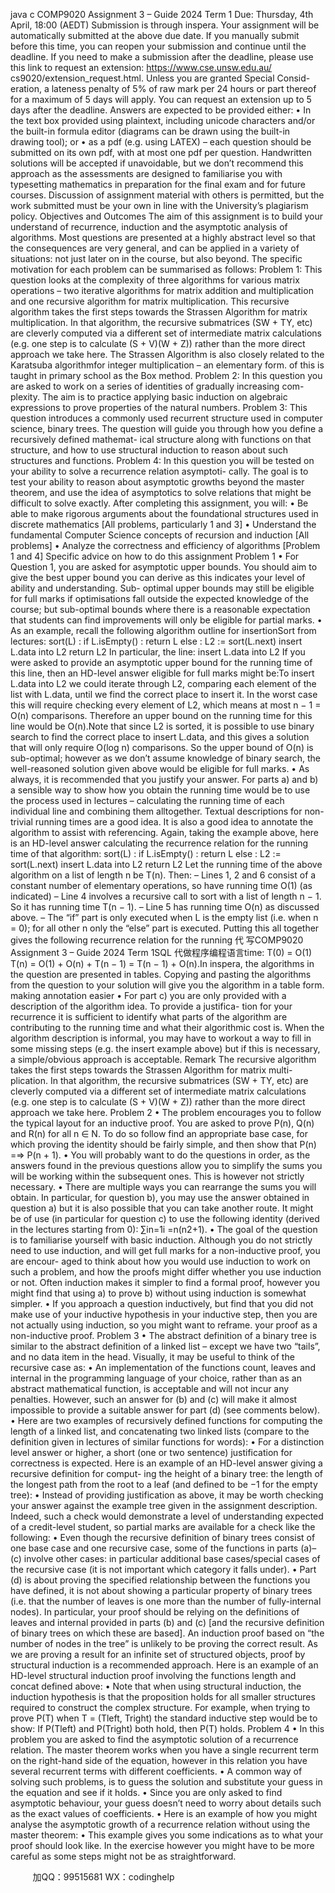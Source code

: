 java c
COMP9020 
Assignment 3 – Guide 
2024 Term 1
Due: Thursday, 4th April, 18:00 (AEDT) 
Submission is through inspera. Your assignment will be automatically submitted at the above due date.   If   you manually submit before this time, you can reopen your submission   and   continue   until   the   deadline.    If   you   need to   make a submission after the deadline,    please use this link to request an extension: https://www.cse.unsw.edu.au/   cs9020/extension_request.html. Unless you   are   granted   Special   Consid-   eration,   a lateness penalty of 5% of   raw   mark   per   24   hours   or   part   thereof   for   a   maximum   of   5   days   will   apply.   You can request an extension up   to   5   days   after   the   deadline.
Answers are expected to   be provided   either:
•    In the text box provided using plaintext, including unicode characters and/or the built-in formula   editor (diagrams can be drawn using the built-in drawing   tool);   or 
•    as   a   pdf   (e.g.    using   LATEX)   –   each   question   should be   submitted   on   its   own   pdf,   with   at   most   one   pdf per question. 
Handwritten   solutions   will   be   accepted   if   unavoidable,   but   we   don’t   recommend   this   approach   as   the   assessments   are   designed   to   familiarise   you   with   typesetting   mathematics   in   preparation   for   the   final   exam and for   future   courses. 
Discussion of assignment material with others is permitted, but the work   submitted must be   your   own   in   line with the University’s plagiarism policy.
Objectives and Outcomes The   aim   of   this   assignment   is   to   build   your   understand   of   recurrence,   induction   and   the   asymptotic   analysis   of   algorithms.      Most   questions   are   presented   at   a   highly   abstract   level   so   that   the   consequences   are   very   general,   and   can   be   applied   in   a   variety   of   situations:      not just   later   on   in   the   course,   but   also   beyond.   The specific motivation for each problem can be summarised   as   follows:
Problem 1: This   question   looks   at   the   complexity   of   three   algorithms   for   various   matrix   operations   –   two   iterative   algorithms   for   matrix   addition   and   multiplication   and   one   recursive   algorithm   for   matrix multiplication.   This recursive algorithm takes the first steps towards the Strassen Algorithm for matrix multiplication.    In   that   algorithm,   the   recursive   submatrices   (SW + TY,   etc)   are   cleverly   computed via   a   different   set   of   intermediate   matrix   calculations   (e.g.    one   step   is   to   calculate   (S +   V)(W + Z))   rather   than   the   more   direct   approach   we   take   here.    The   Strassen   Algorithm   is   also   closely related to the Karatsuba algorithmfor integer multiplication – an elementary form. of this is   taught in primary school as the Box   method. 
Problem 2: In this question   you   are   asked   to   work   on   a   series   of   identities   of   gradually   increasing   com-   plexity.   The aim is to practice applying basic   induction on algebraic expressions to prove properties   of the natural numbers.
Problem 3: This   question   introduces   a   commonly   used   recurrent   structure   used   in   computer   science,   binary trees.   The question will guide you through how you define a recursively defined mathemat-   ical structure along with functions on that structure,   and how   to   use   structural   induction   to   reason   about such structures and   functions.
Problem 4: In   this   question you will   be   tested   on   your   ability   to   solve   a   recurrence   relation   asymptoti-   cally.   The goal is to test your ability to reason about asymptotic growths   beyond the master theorem,   and use the idea of asymptotics to solve   relations   that   might be   difficult   to   solve   exactly.
After completing this assignment, you will:
•    Be able to make rigorous arguments about the foundational structures used in discrete mathematics   [All problems, particularly   1 and 3]
•    Understand the fundamental Computer Science concepts of   recursion and induction [All problems]
•    Analyze the correctness and efficiency of algorithms   [Problem   1   and   4]
Specific advice on how to do this assignment 
Problem 1 
•   For   Question   1,   you   are   asked   for   asymptotic   upper   bounds.    You   should   aim   to   give   the   best   upper   bound   you   can   derive   as   this   indicates   your   level   of   ability   and   understanding.         Sub-   optimal upper   bounds may still   be eligible for full marks if   optimisations   fall   outside   the   expected   knowledge   of   the   course;   but   sub-optimal bounds   where   there   is   a   reasonable   expectation   that   students can find improvements will only be eligible for partial marks.
• As an example, recall the following algorithm outline for insertionSort   from lectures:
sort(L) :
if   L.isEmpty()   :
return         L   else   :
L2 := sort(L.next)               insert         L.data   into         L2   return   L2
In particular, the line:
insert         L.data   into         L2
If you were asked to provide an   asymptotic   upper bound   for   the   running   time   of   this   line,   then   an HD-level answer eligible for full marks   might be:To insert L.data into L2   we   could   iterate   through   L2,   comparing   each   element   of   the   list   with L.data, until we find the correct place to insert it.   In the worst case this will   require   checking   every   element   of   L2, which   means   at   most   n   −   1   = O(n) comparisons.   Therefore an upper bound on the running time for this line would be O(n).Note that   since   L2 is   sorted,   it is possible   to   use binary   search to   find   the   correct   place   to   insert   L.data,   and   this   gives   a   solution   that   will   only   require   O(log   n)   comparisons.      So   the   upper   bound   of   O(n)   is   sub-optimal;   however   as   we   don’t   assume   knowledge   of   binary   search,   the   well-reasoned solution given above would be eligible for full marks.
•   As always, it is recommended that you justify your answer.   For parts a) and b)   a   sensible way   to   show how you obtain the running time would be to use the process used in lectures – calculating   the running time   of each individual   line   and   combining   them   alltogether.    Textual   descriptions   for non-trivial running times are a good   idea.   It   is   also   a   good   idea   to   annotate   the   algorithm   to   assist with referencing.   Again, taking the   example above, here is an HD-level answer calculating   the recurrence relation for the running time of   that   algorithm:
sort(L) :
if   L.isEmpty()   :
return         L   else   :
L2 := sort(L.next)               insert         L.data   into         L2   return   L2
Let the running time of the above algorithm   on   a list   of   length   n   be   T(n).   Then:
– Lines   1,   2   and   6   consist   of   a   constant   number   of   elementary   operations,   so   have
running time O(1)   (as indicated)
– Line 4 involves a recursive call to   sort with a   list   of length   n   −   1.   So   it   has   running   time   T(n −   1).
– Line   5 has   running   time   O(n) as   discussed   above.
– The   “if”   part   is   only   executed   when   L   is   the   empty   list   (i.e.    when   n   =   0);   for   all   other n only the   “else”   part   is   executed.
Putting this all together gives the following   recurrence relation for   the   running   代 写COMP9020 Assignment 3 – Guide 2024 Term 1SQL
代做程序编程语言time:   T(0) = O(1)                                     T(n) = O(1) +   O(n) + T(n −   1) = T(n −   1) +   O(n).In   inspera,   the   algorithms   in   the   question   are   presented   in   tables.    Copying   and   pasting   the   algorithms   from   the   question   to your   solution will   give you   the   algorithm in   a   table   form. making annotation easier
•   For part c) you are only provided with a description of the algorithm idea.   To provide a   justifica-   tion for your recurrence it is sufficient to identify what parts of the algorithm   are contributing to   the running time and what their algorithmic cost is.   When the algorithm description is informal,   you may have to workout a way to fill in   some   missing   steps   (e.g.   the   insert   example   above) but   if this is necessary, a simple/obvious   approach is   acceptable.
Remark
The recursive   algorithm takes the first   steps   towards   the Strassen   Algorithm for   matrix   multi-   plication.   In that algorithm, the recursive submatrices (SW + TY, etc) are cleverly computed via   a   different   set   of   intermediate   matrix   calculations   (e.g.   one   step   is   to   calculate   (S + V)(W +   Z))   rather than the more direct   approach we   take   here.
Problem 2 
•   The problem encourages you to   follow   the   typical   layout   for   an   inductive   proof.    You   are   asked   to   prove   P(n),   Q(n) and   R(n) for   all   n   ∈ N.    To   do   so   follow   find   an   appropriate   base   case,   for which proving the identity should be fairly simple, and then show that   P(n)      =⇒   P(n + 1).
•   You   will   probably   want   to   do   the   questions   in   order,   as   the   answers   found   in   the   previous   questions allow you to simplify the sums you will be working within the subsequent ones.   This   is however not strictly necessary.
•   There are multiple ways you can rearrange   the   sums   you   will   obtain.   In   particular,   for   question   b),   you   may   use   the   answer   obtained   in   question   a)   but   it   is   also   possible   that   you   can   take   another   route.      It   might   be   of   use   (in   particular   for   question   c)   to   use   the   following   identity (derived in the lectures starting from 0): ∑in=1i =n(n2+1). 
•   The   goal   of   the   question   is   to   familiarise   yourself   with   basic   induction.    Although   you   do   not   strictly need to use induction, and will get full marks for a non-inductive   proof,   you   are   encour-   aged   to   think   about   how   you   would   use   induction   to   work   on   such   a   problem,   and   how   the   proofs might differ whether you use induction   or   not.   Often   induction   makes   it   simpler   to   find a   formal   proof,   however   you   might   find   that   using   a)   to   prove   b)   without   using   induction   is   somewhat simpler.
•   If   you   approach   a   question   inductively,   but   find   that   you   did   not   make   use   of   your   inductive   hypothesis in your inductive step, then you are not actually using   induction,   so   you   might   want   to reframe. your proof as a non-inductive proof.
Problem 3 
•   The abstract definition of a binary tree is similar to the abstract definition of a linked list – except   we   have   two   “tails”,   and   no   data   item   in   the   head.    Visually,   it   may   be   useful   to   think   of   the   recursive case   as:
•   An   implementation   of   the   functions   count,   leaves   and   internal   in   the   programming   language   of   your   choice,   rather   than   as   an   abstract   mathematical   function,   is   acceptable   and   will   not   incur   any penalties.   However, such an answer for (b) and (c) will make it almost impossible to provide   a   suitable   answer   for   part   (d)   (see   comments   below).
•   Here   are   two   examples   of   recursively   defined   functions   for   computing   the   length   of   a   linked   list,   and   concatenating   two   linked   lists   (compare   to   the   definition   given   in   lectures   of   similar   functions for words):
•   For a distinction level answer or higher, a short (one or two sentence)   justification   for   correctness   is expected.   Here is an example of an HD-level answer   giving   a   recursive   definition   for   comput-   ing the height of a binary tree:   the length of the longest path from   the root to a leaf (and defined   to   be   −1 for   the   empty   tree):
•   Instead   of   providing justification   as   above,   it   may   be   worth   checking   your   answer   against   the   example   tree   given   in   the   assignment   description.    Indeed,   such   a   check   would   demonstrate   a   level   of   understanding   expected   of   a   credit-level   student,   so   partial   marks   are   available   for   a   check like the following:
•   Even   though   the   recursive   definition   of binary   trees   consist   of   one base   case   and   one   recursive   case,   some   of   the   functions   in   parts   (a)–(c)   involve   other   cases:    in   particular    additional   base   cases/special cases of the recursive case   (it is not   important which   category   it   falls   under).
•   Part   (d)   is   about   proving   the   specified   relationship between the functions you have defined,   it   is not   about   showing   a particular property   of binary trees   (i.e.    that the number   of   leaves   is   one   more   than   the   number   of   fully-internal   nodes).    In   particular,   your   proof   should be   relying   on   the definitions of   leaves and   internal provided in parts   (b)   and   (c)   [and the   recursive   definition   of   binary   trees   on which   these   are based].    An   induction proof based   on   “the number   of   nodes   in   the   tree”   is   unlikely   to be proving   the   correct   result.    As we   are proving   a   result   for   an   infinite   set   of   structured   objects,   proof   by structural induction   is   a   recommended   approach.      Here   is   an   example   of an HD-level   structural induction proof   involving   the   functions   length   and   concat   defined above:
•   Note that when using structural induction, the induction hypothesis is that the proposition holds   for all smaller structures required to   construct   the   complex   structure.   For   example,   when   trying   to prove P(T) when   T   =   (Tleft, Tright) the standard inductive step would be to show:
If P(Tleft) and P(Tright) both hold, then P(T) holds.
Problem 4 
•   In this problem you are asked to find the asymptotic solution of a recurrence relation.   The master   theorem   works   when   you   have   a   single   recurrent   term   on   the   right-hand   side   of   the   equation,   however in this relation you have several recurrent terms with   different   coefficients.
•   A common way   of solving   such problems,   is   to   guess   the   solution   and   substitute   your   guess   in   the equation and   see   if   it holds.
•   Since you are only asked to   find   asymptotic   behaviour,   your   guess   doesn’t   need   to   worry   about   details such as the   exact   values   of   coefficients.
•   Here   is   an   example   of   how   you   might   analyse   the   asymptotic   growth   of   a   recurrence   relation   without using the master theorem:
•   This example gives you some indications as to   what   your   proof   should   look   like.   In   the   exercise   however you might have to be more careful as some   steps   might   not be   as   straightforward.




         
加QQ：99515681  WX：codinghelp
